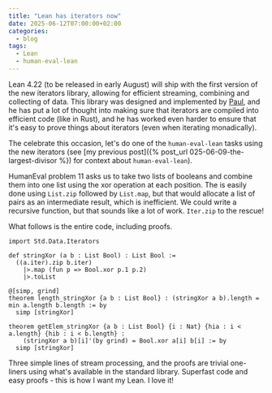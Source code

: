 ```yaml
---
title: "Lean has iterators now"
date: 2025-06-12T07:00:00+02:00
categories:
  - blog
tags:
  - Lean
  - human-eval-lean
---
```


Lean 4.22 (to be released in early August) will ship with the first version of
the new iterators library, allowing for efficient streaming, combining and
collecting of data. This library was designed and implemented by
[Paul](https://github.com/datokrat), and he has put a lot of thought into making
sure that iterators are compiled into efficient code (like in Rust), and he has
worked even harder to ensure that it's easy to prove things about iterators
(even when iterating monadically).

The celebrate this occasion, let's do one of the `human-eval-lean` tasks using
the new iterators (see [my previous post]({% post_url 025-06-09-the-largest-divisor %})
for context about `human-eval-lean`).

HumanEval problem 11 asks us to take two lists of booleans and combine them into
one list using the xor operation at each position. The is easily done using
`List.zip` followed by `List.map`, but that would allocate a list of pairs as
an intermediate result, which is inefficient. We could write a recursive function,
but that sounds like a lot of work. `Iter.zip` to the rescue!

What follows is the entire code, including proofs.

```lean
import Std.Data.Iterators

def stringXor (a b : List Bool) : List Bool :=
  ((a.iter).zip b.iter)
    |>.map (fun p => Bool.xor p.1 p.2)
    |>.toList

@[simp, grind]
theorem length_stringXor {a b : List Bool} : (stringXor a b).length = min a.length b.length := by
  simp [stringXor]

theorem getElem_stringXor {a b : List Bool} {i : Nat} {hia : i < a.length} {hib : i < b.length} :
    (stringXor a b)[i]'(by grind) = Bool.xor a[i] b[i] := by
  simp [stringXor]
```

Three simple lines of stream processing, and the proofs are trivial one-liners
using what's available in the standard library. Superfast code and easy proofs -
this is how I want my Lean. I love it!

